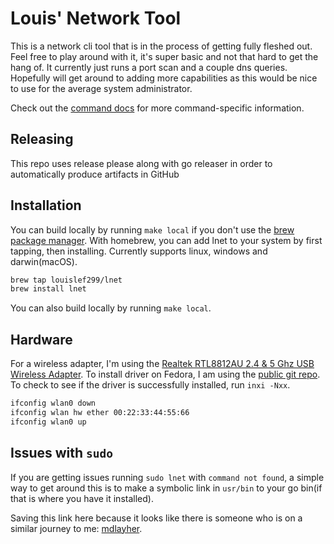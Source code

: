 # Louis' Network Tool

This is a network cli tool that is in the process of getting fully fleshed out.
Feel free to play around with it, it's super basic and not that hard to get the
hang of. It currently just runs a port scan and a couple dns queries. Hopefully
will get around to adding more capabilities as this would be nice to use for the
average system administrator.

Check out the [command docs](docs/cmds) for more command-specific information.

## Releasing

This repo uses release please along with go releaser in order to automatically
produce artifacts in GitHub

## Installation

You can build locally by running `make local` if you don't use the [brew package
manager][]. With homebrew, you can add lnet to your system by first tapping, then
installing. Currently supports linux, windows and darwin(macOS).

```bash
brew tap louislef299/lnet
brew install lnet
```

You can also build locally by running `make local`.

## Hardware

For a wireless adapter, I'm using the [Realtek RTL8812AU 2.4 & 5 Ghz USB
Wireless Adapter][]. To install driver on Fedora, I am using the [public git
repo][]. To check to see if the driver is successfully installed, run `inxi
-Nxx`.

```bash
ifconfig wlan0 down
ifconfig wlan hw ether 00:22:33:44:55:66
ifconfig wlan0 up
```

## Issues with `sudo`

If you are getting issues running `sudo lnet` with `command not found`, a simple
way to get around this is to make a symbolic link in `usr/bin` to your go bin(if
that is where you have it installed).

Saving this link here because it looks like there is someone who is on a similar
journey to me: [mdlayher][].

[brew package manager]: https://brew.sh/
[public git repo]: https://github.com/gnab/rtl8812au
[Realtek RTL8812AU 2.4 & 5 Ghz USB Wireless Adapter]: https://zsecurity.org/product/realtek-rtl8812au-2-4-5-ghz-usb-wireless-adapter/
[mdlayher]:(https://mdlayher.com/blog/linux-netlink-and-go-part-1-netlink/)
